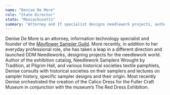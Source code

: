 ```yaml
---
name: "Denise De More"
role: "State Director"
state: "Massachusetts"
summary: "Attorney and IT specialist designs needlework projects, authors exhibition catalogs, consults on sampler history, and creates museum pieces like the Fuller Craft's Calico Dress."
---
```


Denise De More is an attorney, information technology specialist and
founder of the [Mayflower Sampler Guild](https://www.google.com/url?sa=t&source=web&rct=j&opi=89978449&url=https://www.facebook.com/groups/169203376789145/&ved=2ahUKEwjOn9-juICMAxWAVUEAHScwMPIQFnoECBoQAQ&usg=AOvVaw3f3V1LRqC77vKooUSw08ez). More recently, in addition to
her everyday professional role, she has taken a leap in a different
direction and launched DDM Needleworks, designing projects for the
needlework world. Author of the exhibition catalog, Needlework Samplers
Wrought by Tradition, at Pilgrim Hall, and various historical societies
textile pamphlets, Denise consults with historical societies on their
samplers and lectures on sampler history, specific sampler designs and
their origin. Most recently Denise orchestrated the creation of the
Calico Dress for the Fuller Craft Museum in conjunction with the
museum’s The Red Dress Exhibition.

